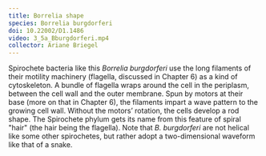 ```yaml
---
title: Borrelia shape
species: Borrelia burgdorferi 
doi: 10.22002/D1.1486
video: 3_5a_Bburgdorferi.mp4
collector: Ariane Briegel
---
```


Spirochete bacteria like this *Borrelia burgdorferi* use the long filaments of their motility machinery (flagella, discussed in Chapter 6) as a kind of cytoskeleton. A bundle of flagella wraps around the cell in the periplasm, between the cell wall and the outer membrane. Spun by motors at their base (more on that in Chapter 6), the filaments impart a wave pattern to the growing cell wall. Without the motors’ rotation, the cells develop a rod shape. The Spirochete phylum gets its name from this feature of spiral "hair" (the hair being the flagella). Note that *B. burgdorferi* are not helical like some other spirochetes, but rather adopt a two-dimensional waveform like that of a snake.

